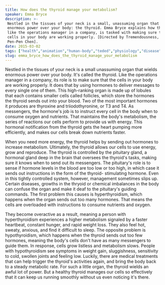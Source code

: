 ```yaml
---
title: How does the thyroid manage your metabolism?
speaker: Emma Bryce
description: >-
 Nestled in the tissues of your neck is a small, unassuming organ that wields
 enormous power over your body: the thyroid. Emma Bryce explains how the thyroid,
 like the operations manager in a company, is tasked with making sure that all the
 cells in your body are working properly. [Directed by Tremendousness, narrated by
 Pen-Pen Chen].
date: 2015-03-02
tags: ["health","animation","human-body","teded","physiology","disease","cancer","genetics"]
slug: emma_bryce_how_does_the_thyroid_manage_your_metabolism
---
```


Nestled in the tissues of your neck is a small unassuming organ that wields enormous power
over your body. It's called the thyroid. Like the operations manager in a company, its
role is to make sure that the cells in your body are working properly. It does that by
using hormones to deliver messages to every single one of them. This high-ranking organ 
is made up of lobules that each contains smaller cells called follicles, which store the
hormones the thyroid sends out into your blood. Two of the most important hormones it
produces are thyroxine and triiodothyronine, or T3 and T4. As messengers, the hormone's
job is to instruct every cell in the body when to consume oxygen and nutrients. That
maintains the body's metabolism, the series of reactions our cells perform to provide us
with energy. This hormonal notification from the thyroid gets the heart pumping more
efficiently, and makes our cells break down nutrients faster.

When you need more energy, the thyroid helps by sending out hormones to increase
metabolism. Ultimately, the thyroid allows our cells to use energy, grow and reproduce.
The thyroid is controlled by the pituitary gland, a hormonal gland deep in the brain that
oversees the thyroid's tasks, making sure it knows when to send out its messengers. The
pituitary's role is to sense if hormone levels in the blood are too low or too high, in
which case it sends out instructions in the form of the thyroid- stimulating hormone. Even
in this tightly controlled system, however, management sometimes slips up. Certain
diseases, growths in the thryoid or chemical imbalances in the body can confuse the organ
and make it deaf to the pituitary's guiding commands. The first problem this causes is
hyperthyroidism, which happens when the organ sends out too many hormones. That means the
cells are overloaded with instructions to consume nutrients and oxygen.

They become overactive as a result, meaning a person with hyperthyroidism experiences a
higher metabolism signaled by a faster heartbeat, constant hunger, and rapid weight loss.
They also feel hot, sweaty, anxious, and find it difficult to sleep. The opposite problem
is hypothyroidism, which happens when the thyroid sends out too few hormones, meaning the
body's cells don't have as many messengers to guide them. In response, cells grow listless
and metabolism slows. People with hypothyroidism see symptoms in weight gain,
sluggishness, sensitivity to cold, swollen joints and feeling low. Luckily, there are
medical treatments that can help trigger the thyroid's activities again, and bring the
body back to a steady metabolic rate. For such a little organ, the thyroid wields an
awful lot of power. But a healthy thyroid manages our cells so effectively that it can
keep us running smoothly without us even noticing it's there.

<!--
ad_duration=0
event="TED-Ed"
external_start_time=0
intro_duration=0
is_subtitle_required="False"
is_talk_featured="False"
language="en"
language_swap="False"
native_language="en"
number_of_related_talks=6
number_of_speakers=1
number_of_subtitled_videos=0
number_of_tags=8
number_of_talk_download_languages=26
number_of_talk_more_resources=0
number_of_talk_recommendations=0
number_of_talks_take_actions=0
post_ad_duration=0
published_timestamp="2019-02-22 19:04:24"
recording_date="2015-03-02"
speaker_is_published=0
speaker_name="Emma Bryce"
talk_name="How does the thyroid manage your metabolism?"
talks_tags=["health","animation","human-body","teded","physiology","disease","cancer","genetics"]
url_photo_talk="https://s3.amazonaws.com/talkstar-photos/uploads/230046d7-71e6-4896-a8fa-ab872b227a1b/42_thyroid.jpg"
url_webpage="https://www.ted.com/talks/emma_bryce_how_does_the_thyroid_manage_your_metabolism"
video_type_name="TED-Ed Original"
-->